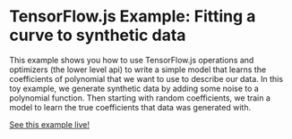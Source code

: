 # TensorFlow.js Example: Fitting a curve to synthetic data

This example shows you how to use TensorFlow.js operations and optimizers (the lower level api) to write a simple model that learns the coefficients of polynomial that we want to use to describe our data. In this toy example, we generate synthetic data by adding some noise to a polynomial function. Then starting with random coefficients, we train a model to learn the true coefficients that data was generated with.

[See this example live!](https://storage.googleapis.com/tfjs-examples/dist/polynomial-regression-core/index.html)
